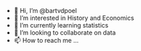 - 👋 Hi, I’m @bartvdpoel
- 👀 I’m interested in History and Economics
- 🌱 I’m currently learning statistics
- 💞️ I’m looking to collaborate on data
- 📫 How to reach me ...

<!---
bartvdpoel/bartvdpoel is a ✨ special ✨ repository because its `README.md` (this file) appears on your GitHub profile.
You can click the Preview link to take a look at your changes.
--->
